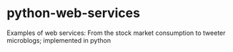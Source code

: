 # python-web-services
Examples of web services: From the stock market consumption to tweeter microblogs; implemented in python
